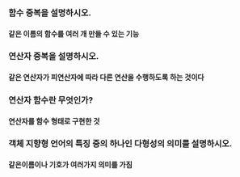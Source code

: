 ### 함수 중복을 설명하시오.

#### 같은 이름의 함수를 여러 개 만들 수 있는 기능


### 연산자 중복을 설명하시오.

#### 같은 연산자가 피연산자에 따라 다른 연산을 수행하도록 하는 것이다


### 연산자 함수란 무엇인가?

#### 연산자를 함수 형태로 구현한 것


### 객체 지향형 언어의 특징 중의 하나인 다형성의 의미를 설명하시오.

#### 같은이름이나 기호가 여러가지 의미를 가짐
